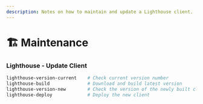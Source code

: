 ```yaml
---
description: Notes on how to maintain and update a Lighthouse client.
---
```


# 🏗️ Maintenance

### Lighthouse - Update Client

```bash
lighthouse-version-current    # Check current version number
lighthouse-build              # Download and build latest version
lighthouse-version-new        # Check the version of the newly built client
lighthouse-deploy             # Deploy the new client
```
